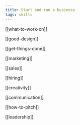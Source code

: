 ```yaml
---
title: Start and run a business
tags: skills 
---
```


[[what-to-work-on]]

[[good-design]]

[[get-things-done]]

[[marketing]]

[[sales]]

[[hiring]]

[[creativity]]

[[communication]]

[[how-to-pitch]]

[[leadership]]

